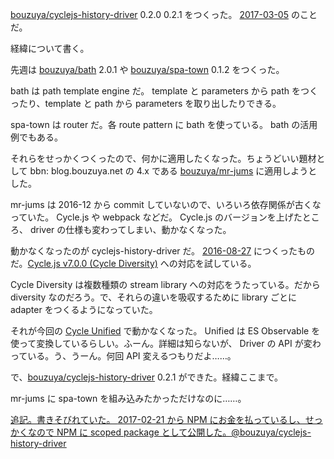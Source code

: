 [bouzuya/cyclejs-history-driver][] 0.2.0 0.2.1 をつくった。 [2017-03-05][] のことだ。

経緯について書く。

先週は [bouzuya/bath][] 2.0.1 や [bouzuya/spa-town][] 0.1.2 をつくった。

bath は path template engine だ。 template と parameters から path をつくったり、template と path から parameters を取り出したりできる。

spa-town は router だ。各 route pattern に bath を使っている。 bath の活用例でもある。

それらをせっかくつくったので、何かに適用したくなった。ちょうどいい題材として bbn: blog.bouzuya.net の 4.x である [bouzuya/mr-jums][] に適用しようとした。

mr-jums は 2016-12 から commit していないので、いろいろ依存関係が古くなっていた。 Cycle.js や webpack などだ。 Cycle.js のバージョンを上げたところ、 driver の仕様も変わってしまい、動かなくなった。

動かなくなったのが cyclejs-history-driver だ。 [2016-08-27][] につくったものだ。[Cycle.js v7.0.0 (Cycle Diversity)](https://github.com/cyclejs/cyclejs/releases/tag/v7.0.0) への対応を試している。

Cycle Diversity は複数種類の stream library への対応をうたっている。だから diversity なのだろう。で、それらの違いを吸収するために library ごとに adapter をつくるようになっていた。

それが今回の [Cycle Unified](https://github.com/cyclejs/cyclejs/releases/tag/unified-tag) で動かなくなった。 Unified は ES Observable を使って変換しているらしい。ふーん。詳細は知らないが、 Driver の API が変わっている。う、うーん。何回 API 変えるつもりだよ……。

で、[bouzuya/cyclejs-history-driver][] 0.2.1 ができた。経緯ここまで。

mr-jums に spa-town を組み込みたかっただけなのに……。

<ins>追記。書きそびれていた。 [2017-02-21][] から NPM にお金を払っているし、せっかくなので NPM に scoped package として公開した。[@bouzuya/cyclejs-history-driver](https://www.npmjs.com/package/@bouzuya/cyclejs-history-driver)</ins>

[2016-08-27]: https://blog.bouzuya.net/2016/08/27/
[2017-02-21]: https://blog.bouzuya.net/2017/02/21/
[2017-03-05]: https://blog.bouzuya.net/2017/03/05/
[bouzuya/bath]: https://github.com/bouzuya/bath
[bouzuya/cyclejs-history-driver]: https://github.com/bouzuya/cyclejs-history-driver
[bouzuya/mr-jums]: https://github.com/bouzuya/mr-jums
[bouzuya/spa-town]: https://github.com/bouzuya/spa-town
